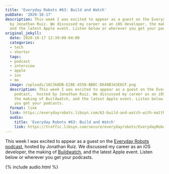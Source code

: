 ```yaml
---
title: 'Everyday Robots #63: Build and Watch'
pubDate: '2020-10-17'
description: This week I was excited to appear as a guest on the Everyday Robots podcast,  hosted
  by Jonathan Ruiz. We discussed my career as an iOS developer, the making of Buildwatch,
  and the latest Apple event. Listen below or wherever you get your podcasts.
original_jekyll:
  date: 2020-10-17 12:39:00-04:00
  categories:
  - tech
  - shorter
  tags:
  - podcast
  - interview
  - apple
  - ios
  - me
  image: /uploads/16C368DB-E28E-4550-BBDC-D640B343E6CF.png
  description: This week I was excited to appear as a guest on the Everyday Robots
    podcast,  hosted by Jonathan Ruiz. We discussed my career as an iOS developer,
    the making of Buildwatch, and the latest Apple event. Listen below or wherever
    you get your podcasts.
  format: link
  link: https://everydayrobots.libsyn.com/63-build-and-watch-with-matthew-bischoff
  audio:
    title: 'Everyday Robots #63: Build and Watch'
    link: https://traffic.libsyn.com/secure/everydayrobots/EverydayRobots63finalVersion.mp3?dest-id=1530128
---
```


This week I was excited to appear as a guest on the [Everyday Robots podcast](https://everydayrobots.libsyn.com/63-build-and-watch-with-matthew-bischoff), hosted by Jonathan Ruiz. We discussed my career as an iOS developer, the making of [Buildwatch](https://buildwatch.app), and the latest Apple event. Listen below or wherever you get your podcasts.

{% include audio.html %}
